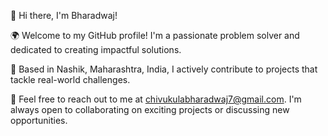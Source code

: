 👋 Hi there, I'm Bharadwaj!

🌍 Welcome to my GitHub profile! I'm a passionate problem solver and dedicated to creating impactful solutions.

💼 Based in Nashik, Maharashtra, India, I actively contribute to projects that tackle real-world challenges.

📧 Feel free to reach out to me at chivukulabharadwaj7@gmail.com. I'm always open to collaborating on exciting projects or discussing new opportunities.

